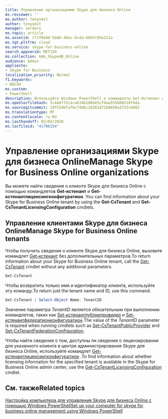 ```yaml
---
title: Управление организациями Skype для бизнеса Online
ms.reviewer: ''
ms.author: tonysmit
author: tonysmit
manager: serdars
ms.topic: article
ms.assetid: c71f0d4d-5b6b-40ac-bc4a-6b97c05a121a
ms.tgt.pltfrm: cloud
ms.service: skype-for-business-online
search.appverid: MET150
ms.collection: Adm_Skype4B_Online
audience: Admin
appliesto:
- Skype for Business
localization_priority: Normal
f1.keywords:
- NOCSH
ms.custom:
- PowerShell
description: Используйте Windows PowerShell и командлеты Get-Кстенант и Get-Кстенантлиценсингконфигуратион для получения сведений о клиенте Skype для бизнеса Online.
ms.openlocfilehash: 3c4a8f72caca634b208de5cf4aa555b88518f4da
ms.sourcegitcommit: 19f534bfafbc74dbc2d381672b0650a3733cb982
ms.translationtype: MT
ms.contentlocale: ru-RU
ms.lasthandoff: 02/03/2020
ms.locfileid: "41706254"
---
```

# <a name="manage-skype-for-business-online-organizations"></a><span data-ttu-id="fe3db-103">Управление организациями Skype для бизнеса Online</span><span class="sxs-lookup"><span data-stu-id="fe3db-103">Manage Skype for Business Online organizations</span></span>

<span data-ttu-id="fe3db-104">Вы можете найти сведения о клиенте Skype для бизнеса Online с помощью командлетов **Get-кстенант** и **Get-кстенантлиценсингконфигуратион** .</span><span class="sxs-lookup"><span data-stu-id="fe3db-104">You can find information about your Skype for Business Online tenant by using the **Get-CsTenant** and **Get-CsTenantLicensingConfiguration** cmdlets.</span></span>
  
## <a name="manage-skype-for-business-online-tenants"></a><span data-ttu-id="fe3db-105">Управление клиентами Skype для бизнеса Online</span><span class="sxs-lookup"><span data-stu-id="fe3db-105">Manage Skype for Business Online tenants</span></span>

<span data-ttu-id="fe3db-106">Чтобы получить сведения о клиенте Skype для бизнеса Online, вызовите командлет [Get-кстенант](https://go.microsoft.com/fwlink/p/?linkid=849599) без дополнительных параметров.</span><span class="sxs-lookup"><span data-stu-id="fe3db-106">To return information about your Skype for Business Online tenant, call the [Get-CsTenant](https://go.microsoft.com/fwlink/p/?linkid=849599) cmdlet without any additional parameters.</span></span>
  
```PowerShell
Get-CsTenant
```

<span data-ttu-id="fe3db-107">Чтобы возвратить только имя и идентификатор клиента, используйте эту команду.</span><span class="sxs-lookup"><span data-stu-id="fe3db-107">To return just the tenant name and ID, use this command.</span></span>
  
```PowerShell
Get-CsTenant | Select-Object Name, TenantID
```

<span data-ttu-id="fe3db-108">Значение параметра _TenantID_ является обязательным при выполнении командлетов, таких как [Set-кстенантпубликпровидер](https://go.microsoft.com/fwlink/p/?linkid=849602) и [Set-кстенантфедератионконфигуратион](https://technet.microsoft.com/en-us/library/jj994080.aspx).</span><span class="sxs-lookup"><span data-stu-id="fe3db-108">The value of the  _TenantID_ parameter is required when running cmdlets such as [Set-CsTenantPublicProvider](https://go.microsoft.com/fwlink/p/?linkid=849602) and [Set-CsTenantFederationConfiguration](https://technet.microsoft.com/en-us/library/jj994080.aspx).</span></span>
  
<span data-ttu-id="fe3db-109">Чтобы найти сведения о том, доступны ли сведения о лицензировании для указанного клиента в центре администрирования Skype для бизнеса Online, используйте командлет [Get-кстенантлиценсингконфигуратион](https://go.microsoft.com/fwlink/p/?linkid=849606) .</span><span class="sxs-lookup"><span data-stu-id="fe3db-109">To find information about whether licensing information for the specified tenant is available in the Skype for Business Online admin center, use the [Get-CsTenantLicensingConfiguration](https://go.microsoft.com/fwlink/p/?linkid=849606) cmdlet.</span></span>
  
## <a name="related-topics"></a><span data-ttu-id="fe3db-110">См. также</span><span class="sxs-lookup"><span data-stu-id="fe3db-110">Related topics</span></span>
[<span data-ttu-id="fe3db-111">Настройка компьютера для управления Skype для бизнеса Online с помощью Windows PowerShell</span><span class="sxs-lookup"><span data-stu-id="fe3db-111">Set up your computer for skype for business online management using Windows PowerShell</span></span>](set-up-your-computer-for-windows-powershell.md)

  
 
